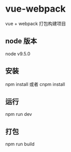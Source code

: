 # vue-webpack
vue + webpack 打包构建项目
## node 版本
node v9.5.0
## 安装
npm install 或者 cnpm install
## 运行
npm run dev
## 打包
npm run build
